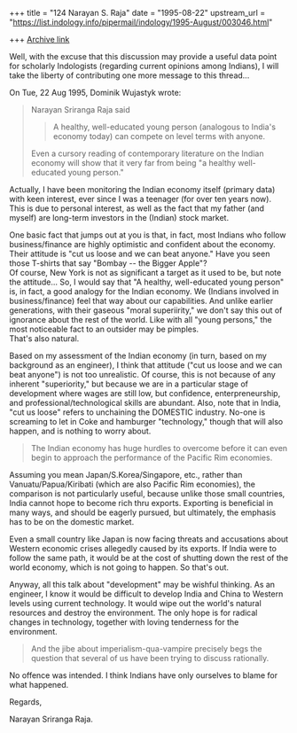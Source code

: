+++
title = "124 Narayan S. Raja"
date = "1995-08-22"
upstream_url = "https://list.indology.info/pipermail/indology/1995-August/003046.html"

+++
[Archive link](https://list.indology.info/pipermail/indology/1995-August/003046.html)



Well, with the excuse that this
discussion may provide a useful
data point for scholarly Indologists 
(regarding current opinions among 
Indians), I will take the liberty
of contributing one more message
to this thread...


On Tue, 22 Aug 1995, Dominik Wujastyk wrote:

> Narayan Sriranga Raja said
> > 
> > A healthy, well-educated young
> > person (analogous to India's
> > economy today) can compete on 
> > level terms with anyone.  
> 
> Even a cursory reading of contemporary literature on the Indian economy
> will show that it very far from being "a healthy well-educated young
> person."

Actually, I have been monitoring
the Indian economy itself (primary
data) with keen interest, ever 
since I was a teenager (for over 
ten years now).  This is due to personal 
interest, as well as the fact that 
my father (and myself) are long-term
investors in the (Indian) stock market.

One basic fact that jumps out at
you is that, in fact, most Indians
who follow business/finance are 
highly optimistic and confident
about the economy.  Their attitude
is "cut us loose and we can beat 
anyone."  Have you seen those T-shirts
that say "Bombay -- the Bigger Apple"?  
Of course, New York is not as significant 
a target as it used to be, but note the 
attitude...   So, I would say that
"A healthy, well-educated young person" 
is, in fact, a good analogy for the 
Indian economy.  We (Indians involved 
in business/finance) feel that way 
about our capabilities.  And unlike
earlier generations, with their gaseous
"moral superiirity," we don't say
this out of ignorance about the
rest of the world.  Like with all 
"young persons," the most noticeable 
fact to an outsider may be pimples.  
That's also natural.

Based on my assessment of the Indian 
economy (in turn, based on my background
as an engineer), I think that attitude 
("cut us loose and we can beat anyone") 
is not too unrealistic.  Of course, this
is not because of any inherent "superiority,"
but because we are in a particular
stage of development where wages are
still low, but confidence, enterpreneurship,
and professional/technological skills
are abundant.  Also, note that in India,
"cut us loose" refers to unchaining the
DOMESTIC industry.  No-one is screaming
to let in Coke and hamburger "technology,"
though that will also happen, and is
nothing to worry about.


> The Indian economy has huge hurdles to overcome before it can
> even begin to approach the performance of the Pacific Rim economies.

Assuming you mean Japan/S.Korea/Singapore,
etc., rather than Vanuatu/Papua/Kiribati
(which are also Pacific Rim economies), the
comparison is not particularly useful,
because unlike those small countries,
India cannot hope to become rich thru
exports.  Exporting is beneficial in
many ways, and should be eagerly pursued, 
but ultimately, the emphasis has to be on 
the domestic market.  

Even a small country like Japan is 
now facing threats and accusations
about Western economic crises allegedly
caused by its exports.  If India were
to follow the same path, it would be
at the cost of shutting down the rest of
the world economy, which is not going to
happen.  So that's out.


Anyway, all this talk about "development"
may be wishful thinking.  As an engineer,
I know it would be difficult to develop
India and China to Western levels using
current technology.  It would wipe out
the world's natural resources and destroy
the environment.  The only hope is for
radical changes in technology, together
with loving tenderness for the environment.


> And the jibe about imperialism-qua-vampire precisely
> begs the question that several of us have been trying
> to discuss rationally.

No offence was intended.  I think Indians
have only ourselves to blame for what
happened.


Regards,


Narayan Sriranga Raja.






